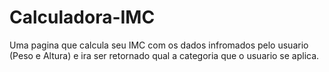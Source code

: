 # Calculadora-IMC
Uma pagina que calcula seu IMC com os dados infromados pelo usuario (Peso e Altura) e ira ser retornado qual a categoria que o usuario se aplica.
